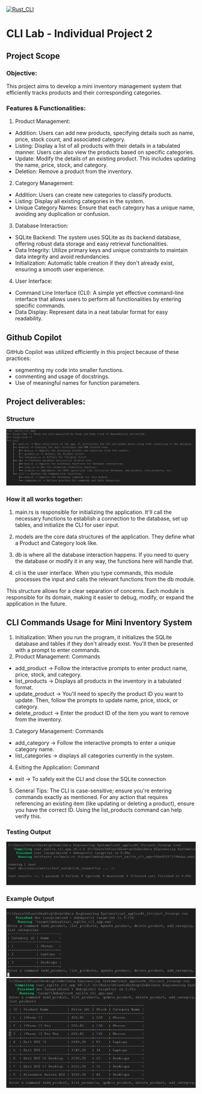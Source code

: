 [![Rust_CLI](https://github.com/nogibjj/oo46_Mini_Proj_W8/actions/workflows/cicd.yml/badge.svg)][def]

# CLI Lab - Individual Project 2

## Project Scope

### Objective:

This project aims to develop a mini inventory management system that efficiently tracks products and their corresponding categories.

### Features & Functionalities:

1. Product Management:

- Addition: Users can add new products, specifying details such as name, price, stock count, and associated category.
- Listing: Display a list of all products with their details in a tabulated manner. Users can also view the products based on specific categories.
- Update: Modify the details of an existing product. This includes updating the name, price, stock, and category.
- Deletion: Remove a product from the inventory.

2. Category Management:

- Addition: Users can create new categories to classify products.
- Listing: Display all existing categories in the system.
- Unique Category Names: Ensure that each category has a unique name, avoiding any duplication or confusion.

3. Database Interaction:

- SQLite Backend: The system uses SQLite as its backend database, offering robust data storage and easy retrieval functionalities.
- Data Integrity: Utilize primary keys and unique constraints to maintain data integrity and avoid redundancies.
- Initialization: Automatic table creation if they don't already exist, ensuring a smooth user experience.

4. User Interface:

- Command Line Interface (CLI): A simple yet effective command-line interface that allows users to perform all functionalities by entering specific commands.
- Data Display: Represent data in a neat tabular format for easy readability.

## Github Copilot

GitHub Copilot was utilized efficiently in this project because of these practices:

- segmenting my code into smaller functions.
- commenting and usage of docstrings.
- Use of meaningful names for function parameters.

## Project deliverables:

### Structure

![struct](struct.png)

### How it all works together:

1. main.rs is responsible for initializing the application. It'll call the necessary functions to establish a connection to the database, set up tables, and initialize the CLI for user input.

2. models are the core data structures of the application. They define what a Product and Category look like.

3. db is where all the database interaction happens. If you need to query the database or modify it in any way, the functions here will handle that.

4. cli is the user interface. When you type commands, this module processes the input and calls the relevant functions from the db module.

This structure allows for a clear separation of concerns. Each module is responsible for its domain, making it easier to debug, modify, or expand the application in the future.

## CLI Commands Usage for Mini Inventory System

1. Initialization: When you run the program, it initializes the SQLite database and tables if they don't already exist. You'll then be presented with a prompt to enter commands.
2. Product Management: Commands

- add_product -> Follow the interactive prompts to enter product name, price, stock, and category.
- list_products -> Displays all products in the inventory in a tabulated format.
- update_product -> You'll need to specify the product ID you want to update. Then, follow the prompts to update name, price, stock, or category.
- delete_product -> Enter the product ID of the item you want to remove from the inventory.

3. Category Management: Commands

- add_category -> Follow the interactive prompts to enter a unique category name.
- list_categories -> displays all categories currently in the system.

4. Exiting the Application: Command

- exit -> To safely exit the CLI and close the SQLite connection

5. General Tips:
   The CLI is case-sensitive; ensure you're entering commands exactly as mentioned.
   For any action that requires referencing an existing item (like updating or deleting a product), ensure you have the correct ID. Using the list_products command can help verify this.

### Testing Output

![Output_Test](test.png)

### Example Output

![Output1](output1.png)
![Output](output.png)

[def]: https://github.com/nogibjj/oo46_Mini_Proj_W8/actions/workflows/cicd.yml
